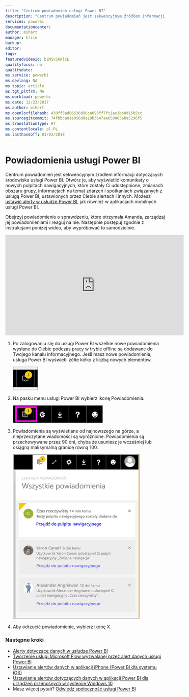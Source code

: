 ```yaml
---
title: "Centrum powiadomień usługi Power BI"
description: "Centrum powiadomień jest sekwencyjnym źródłem informacji dotyczących środowiska usługi Power BI."
services: powerbi
documentationcenter: 
author: mihart
manager: kfile
backup: 
editor: 
tags: 
featuredvideoid: bZMSv5KAlcE
qualityfocus: no
qualitydate: 
ms.service: powerbi
ms.devlang: NA
ms.topic: article
ms.tgt_pltfrm: NA
ms.workload: powerbi
ms.date: 12/23/2017
ms.author: mihart
ms.openlocfilehash: 430ff5ad86636d96ca693ff7fc1ac1bb0d16b5cc
ms.sourcegitcommit: 74fbbca81a056dda19b3647ae058005aba5296f5
ms.translationtype: HT
ms.contentlocale: pl-PL
ms.lasthandoff: 01/03/2018
---
```

# <a name="power-bi-notifications"></a>Powiadomienia usługi Power BI
Centrum powiadomień jest sekwencyjnym źródłem informacji dotyczących środowiska usługi Power BI. Otwórz je, aby wyświetlić komunikaty o nowych pulpitach nawigacyjnych, które zostały Ci udostępnione, zmianach obszaru grupy, informacjach na temat zdarzeń i spotkaniach związanych z usługą Power BI, ustawionych przez Ciebie alertach i innych. Możesz [ustawić alerty w usłudze Power BI](service-set-data-alerts.md), jak również w aplikacjach mobilnych usługi Power BI.

Obejrzyj powiadomienie o sprawdzeniu, które otrzymała Amanda, zarządzaj jej powiadomieniami i reaguj na nie. Następnie postępuj zgodnie z instrukcjami poniżej wideo, aby wypróbować to samodzielnie.

<iframe width="560" height="315" src="https://www.youtube.com/embed/bZMSv5KAlcE" frameborder="0" allowfullscreen></iframe>


1. Po zalogowaniu się do usługi Power BI wszelkie nowe powiadomienia wysłane do Ciebie podczas pracy w trybie offline są dodawane do Twojego kanału informacyjnego. Jeśli masz nowe powiadomienia, usługa Power BI wyświetli żółte kółko z liczbą nowych elementów.
   
   ![](media/service-notification-center/power-bi-new-notification.png)
2. Na pasku menu usługi Power BI wybierz ikonę Powiadomienia.
   
   ![](media/service-notification-center/power-bi-notifications-icon.png)
3. Powiadomienia są wyświetlane od najnowszego na górze, a nieprzeczytane wiadomości są wyróżnione. Powiadomienia są przechowywane przez 90 dni, chyba że usuniesz je wcześniej lub osiągną maksymalną granicę równą 100.
   
   ![](media/service-notification-center/power-bi-notifications.png)
4. Aby odrzucić powiadomienie, wybierz ikonę X.

### <a name="next-steps"></a>Następne kroki
* [Alerty dotyczące danych w usłudze Power BI](service-set-data-alerts.md)
* [Tworzenie usługi Microsoft Flow wyzwalanej przez alert danych usługi Power BI](service-flow-integration.md)
* [Ustawianie alertów danych w aplikacji iPhone (Power BI dla systemu iOS)](mobile-set-data-alerts-in-the-mobile-apps.md)
* [Ustawianie alertów dotyczących danych w aplikacji Power BI dla urządzeń przenośnych w systemie Windows 10](mobile-set-data-alerts-in-the-mobile-apps.md)
* Masz więcej pytań? [Odwiedź społeczność usługi Power BI](http://community.powerbi.com/)

